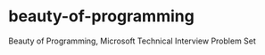 beauty-of-programming
=====================

Beauty of Programming, Microsoft Technical Interview Problem Set
